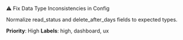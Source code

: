 ⚠️ Fix Data Type Inconsistencies in Config

Normalize read_status and delete_after_days fields to expected types.

**Priority**: High
**Labels**: high, dashboard, ux
